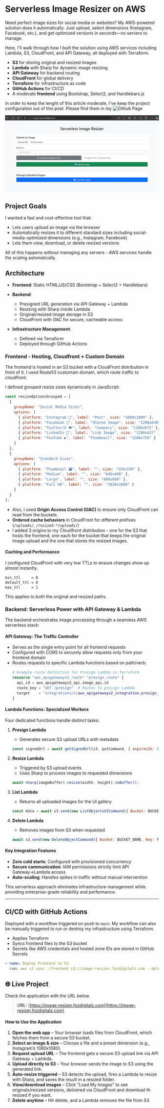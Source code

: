 # Serverless Image Resizer on AWS 

Need perfect image sizes for social media or websites? My AWS-powered solution does it automatically. Just upload, select dimensions (Instagram, Facebook, etc.), and get optimized versions in seconds—no servers to manage.

Here, I'll walk through how I built the solution using AWS services including Lambda, S3, CloudFront, and API Gateway, all deployed with Terraform.

* **S3** for storing original and resized images
* **Lambda** with Sharp for dynamic image resizing
* **API Gateway** for backend routing
* **CloudFront** for global delivery
* **Terraform** for infrastructure as code
* **GitHub Actions** for CI/CD
* A moderate **frontend** using Bootstrap, Select2, and Handlebars.js

In order to keep the lenght of this article moderate, I've keep the project configuration out of this post. Please find them in my ![Github Page](https://github.com/Fidelisesq/Serverless-Image-Resizer)

![App Home Page](https://github.com/Fidelisesq/Serverless-Image-Resizer/blob/main/Architecture/Application.png)

## Project Goals

I wanted a fast and cost-effective tool that:

* Lets users upload an image via the browser
* Automatically resizes it to different standard sizes including social-media-optimized dimensions (e.g., Instagram, Facebook)
* Lets them view, download, or delete resized versions

All of this happens without managing any servers - AWS services handle the scaling automatically.

## Architecture

* **Frontend**: Static HTML/JS/CSS (Bootstrap + Select2 + Handlebars)
* **Backend**:

  * Presigned URL generation via API Gateway + Lambda
  * Resizing with Sharp inside Lambda
  * Original/resized image storage in S3
  * CloudFront with OAC for secure, cacheable access
* **Infrastructure Management**:

  * Defined via Terraform
  * Deployed through GitHub Actions


### Frontend - Hosting, Cloudfront + Custom Domain


The frontend is hosted in an S3 bucket with a CloudFront distribution in front of it. I used Route53 customain domain, which route traffic to cloudfront.

I defined grouped resize sizes dynamically in JavaScript:

```js
const resizeOptionsGrouped = [
  {
    groupName: "Social Media Sizes",
    options: [
      { platform: "Instagram 📸", label: "Post", size: "1080x1080" },
      { platform: "Facebook 📘", label: "Shared Image", size: "1200x630" },
      { platform: "Twitter/X 🐦", label: "Summary", size: "1200x675" },
      { platform: "LinkedIn 💼", label: "Link Image", size: "1200x627" },
      { platform: "YouTube ▶️", label: "Thumbnail", size: "1280x720" }
    ]
  },
  {
    groupName: "Standard Sizes",
    options: [
      { platform: "Thumbnail 🗃️", label: "", size: "150x150" },
      { platform: "Medium", label: "", size: "640x480" },
      { platform: "Large", label: "", size: "800x600" },
      { platform: "Full HD", label: "", size: "1920x1080" }
    ]
  }
];
```

* Also, I used **Origin Access Control (OAC)** to ensure only CloudFront can read from the buckets
* **Ordered cache behaviors** in CloudFront for different prefixes (`/uploads/`, `/resized-*/uploads/`)
* I added 3 origins to my Cloudfront distribution - one for the S3 that hosts the frontend, one each for the bucket that keeps the original image upload and the one that stores the resized images.

#### Caching and Performance

I configured CloudFront with very low TTLs to ensure changes show up almost instantly.

```hcl
min_ttl     = 0
default_ttl = 0
max_ttl     = 1
```

This applies to both the original and resized paths.

### **Backend: Serverless Power with API Gateway & Lambda**

The backend orchestrates image processing through a seamless AWS serverless stack:

#### **API Gateway: The Traffic Controller**
- Serves as the single entry point for all frontend requests
- Configured with CORS to securely allow requests only from your frontend domain
- Routes requests to specific Lambda functions based on path/verb:
  ```terraform
  # Example route definition for Presigm Lambda in Terraform
  resource "aws_apigatewayv2_route" "presign_route" {
    api_id = aws_apigatewayv2_api.image_api.id
    route_key = "GET /presign"  # Routes to presign Lambda
    target    = "integrations/${aws_apigatewayv2_integration.presign_integration.id}"
  }
  ```

#### **Lambda Functions: Specialized Workers**
Four dedicated functions handle distinct tasks:

1. **Presign Lambda**  
   - Generates secure S3 upload URLs with metadata
   ```javascript
   const signedUrl = await getSignedUrl(s3, putCommand, { expiresIn: 300 });
   ```

2. **Resize Lambda**  
   - Triggered by S3 upload events
   - Uses Sharp to process images to requested dimensions
   ```javascript
   await sharp(imageBuffer).resize(width, height).toBuffer();
   ```

3. **List Lambda**  
   - Returns all uploaded images for the UI gallery
   ```javascript
   const data = await s3.send(new ListObjectsV2Command({ Bucket: BUCKET_NAME }));
   ```

4. **Delete Lambda**  
   - Removes images from S3 when requested
   ```javascript
   await s3.send(new DeleteObjectCommand({ Bucket: BUCKET_NAME, Key: fileName }));
   ```

#### **Key Integration Features**
- **Zero cold starts**: Configured with provisioned concurrency
- **Secure communication**: IAM permissions strictly limit API Gateway→Lambda access
- **Auto-scaling**: Handles spikes in traffic without manual intervention

This serverless approach eliminates infrastructure management while providing enterprise-grade reliability and performance.

--- 

## CI/CD with GitHub Actions

Deployed with a workflow triggered on push to `main`. My workflow can also be manually triggered to run or destroy my infrastructure using Terraform. 

* Applies Terraform
* Syncs frontend files to the S3 bucket
* Secrets like AWS credentials and hosted zone IDs are stored in GitHub Secrets

```yaml
- name: Deploy Frontend to S3
  run: aws s3 sync ./frontend s3://image-resizer.fozdigitalz.com --delete
```

## 🌐 Live Project
Check the application with the URL below.
> **URL:** [https://image-resizer.fozdigitalz.com](https://image-resizer.fozdigitalz.com)



#### How to Use the Application
1. **Open the web app** – Your browser loads files from CloudFront, which fetches them from a secure S3 bucket.  
2. **Select an image & size** – Choose a file and a preset dimension (e.g., Instagram’s 1080x1080).  
3. **Request upload URL** – The frontend gets a secure S3 upload link via API Gateway + Lambda.  
4. **Upload directly to S3** – Your browser sends the image to S3 using the generated link.  
5. **Auto-resize triggered** – S3 detects the upload, fires a Lambda to resize with Sharp, and saves the result in a resized folder.  
6. **View/download images** – Click "Load My Images" to see originals/resized versions, delivered via CloudFront and download th resized if you want.  
7. **Delete anytime** – Hit delete, and a Lambda removes the file from S3.  


